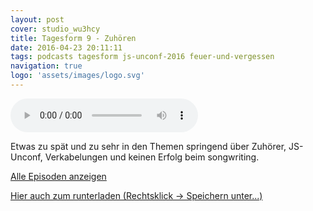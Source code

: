 ```yaml
---
layout: post
cover: studio_wu3hcy
title: Tagesform 9 - Zuhören
date: 2016-04-23 20:11:11
tags: podcasts tagesform js-unconf-2016 feuer-und-vergessen
navigation: true
logo: 'assets/images/logo.svg'
---
```


<audio controls>
  <source src="https://s3.eu-central-1.amazonaws.com/tagesform/tagesform_9.mp3" type="audio/mpeg">
</audio><br>

Etwas zu spät und zu sehr in den Themen springend über Zuhörer, JS-Unconf, Verkabelungen und
keinen Erfolg beim songwriting.

<!-- more -->

<a href="{{ site.baseurl }}tag/tagesform/">Alle Episoden anzeigen</a>

[Hier auch zum runterladen (Rechtsklick -> Speichern unter...)](https://s3.eu-central-1.amazonaws.com/tagesform/tagesform_9.mp3)

